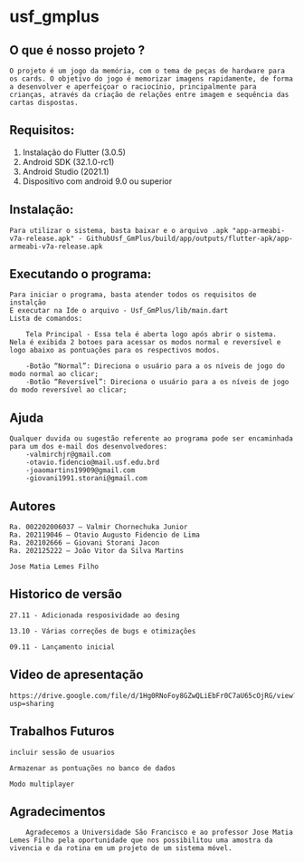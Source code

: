# usf_gmplus

## O que é nosso projeto ?

	O projeto é um jogo da memória, com o tema de peças de hardware para os cards. O objetivo do jogo é memorizar imagens rapidamente, de forma a desenvolver e aperfeiçoar o raciocínio, principalmente para crianças, através da criação de relações entre imagem e sequência das cartas dispostas.
   
## Requisitos: 

 1. Instalação do Flutter (3.0.5)
 2. Android SDK (32.1.0-rc1)
 3. Android Studio (2021.1)
 4. Dispositivo com android 9.0 ou superior

## Instalação: 

	Para utilizar o sistema, basta baixar e o arquivo .apk "app-armeabi-v7a-release.apk" - GithubUsf_GmPlus/build/app/outputs/flutter-apk/app-armeabi-v7a-release.apk

## Executando o programa:

	Para iniciar o programa, basta atender todos os requisitos de instalção
	E executar na Ide o arquivo - Usf_GmPlus/lib/main.dart
	Lista de comandos:

		Tela Principal - Essa tela é aberta logo após abrir o sistema. Nela é exibida 2 botoes para acessar os modos normal e reversível e logo abaixo as pontuações para os respectivos modos.

		-Botão “Normal”: Direciona o usuário para a os níveis de jogo do modo normal ao clicar;
		-Botão “Reversível”: Direciona o usuário para a os níveis de jogo do modo reversível ao clicar;

## Ajuda

	Qualquer duvida ou sugestão referente ao programa pode ser encaminhada para um dos e-mail dos desenvolvedores:
		-valmirchjr@gmail.com
		-otavio.fidencio@mail.usf.edu.brd
		-joaomartins19909@gmail.com
		-giovani1991.storani@gmail.com
		

## Autores

	Ra. 002202006037 – Valmir Chornechuka Junior
	Ra. 202119046 – Otavio Augusto Fidencio de Lima
	Ra. 202102666 – Giovani Storani Jacon
	Ra. 202125222 – João Vitor da Silva Martins
	
	Jose Matia Lemes Filho


## Historico de versão

  	27.11 - Adicionada resposividade ao desing
	
	13.10 - Várias correções de bugs e otimizações
	
	09.11 - Lançamento inicial
	
	
## Video de apresentação

	https://drive.google.com/file/d/1Hg0RNoFoy8GZwQLiEbFr0C7aU65cOjRG/view?usp=sharing

## Trabalhos Futuros
	
	incluir sessão de usuarios
	
	Armazenar as pontuações no banco de dados
	
	Modo multiplayer
	

## Agradecimentos

		Agradecemos a Universidade São Francisco e ao professor Jose Matia Lemes Filho pela oportunidade que nos possibilitou uma amostra da vivencia e da rotina em um projeto de um sistema móvel.

